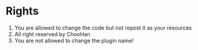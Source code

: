 ﻿# Rights
1. You are allowed to change the code but not repost it as your resources
2. All right reserved by ChooHan
3. You are not allowed to change the plugin name!
